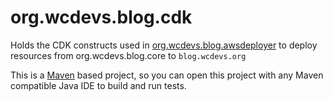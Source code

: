 # org.wcdevs.blog.cdk

Holds the CDK constructs used in [org.wcdevs.blog.awsdeployer](https://github.com/lealceldeiro/org.wcdevs.blog.awsdeployer) to deploy resources from org.wcdevs.blog.core to `blog.wcdevs.org`

This is a [Maven](https://maven.apache.org/) based project, so you can open this project with any Maven compatible Java
IDE to build and run tests.

